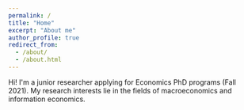 ```yaml
---
permalink: /
title: "Home"
excerpt: "About me"
author_profile: true
redirect_from: 
  - /about/
  - /about.html
---
```


Hi! I'm a junior researcher applying for Economics PhD programs (Fall 2021). My research interests lie in the fields of macroeconomics and information economics.
